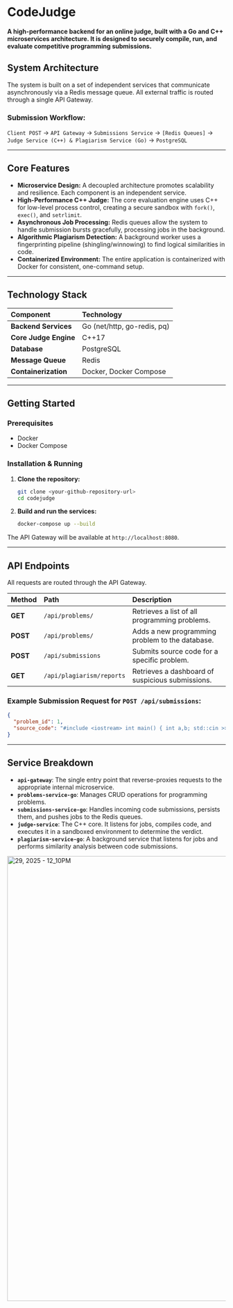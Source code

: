 # CodeJudge

**A high-performance backend for an online judge, built with a Go and C++ microservices architecture. It is designed to securely compile, run, and evaluate competitive programming submissions.**

## System Architecture

The system is built on a set of independent services that communicate asynchronously via a Redis message queue. All external traffic is routed through a single API Gateway.

### Submission Workflow:

`Client POST` -> `API Gateway` -> `Submissions Service` -> `[Redis Queues]` -> `Judge Service (C++) & Plagiarism Service (Go)` -> `PostgreSQL`

---

## Core Features

*   **Microservice Design:** A decoupled architecture promotes scalability and resilience. Each component is an independent service.
*   **High-Performance C++ Judge:** The core evaluation engine uses C++ for low-level process control, creating a secure sandbox with `fork()`, `exec()`, and `setrlimit`.
*   **Asynchronous Job Processing:** Redis queues allow the system to handle submission bursts gracefully, processing jobs in the background.
*   **Algorithmic Plagiarism Detection:** A background worker uses a fingerprinting pipeline (shingling/winnowing) to find logical similarities in code.
*   **Containerized Environment:** The entire application is containerized with Docker for consistent, one-command setup.

---

## Technology Stack

| Component | Technology |
| :--- | :--- |
| **Backend Services** | Go (net/http, go-redis, pq) |
| **Core Judge Engine**| C++17 |
| **Database** | PostgreSQL |
| **Message Queue** | Redis |
| **Containerization** | Docker, Docker Compose |

---

## Getting Started

### Prerequisites

*   Docker
*   Docker Compose

### Installation & Running

1.  **Clone the repository:**
    ```bash
    git clone <your-github-repository-url>
    cd codejudge
    ```

2.  **Build and run the services:**
    ```bash
    docker-compose up --build
    ```

The API Gateway will be available at `http://localhost:8080`.

---

## API Endpoints

All requests are routed through the API Gateway.

| Method | Path | Description |
| :--- | :--- | :--- |
| **GET** | `/api/problems/` | Retrieves a list of all programming problems. |
| **POST** | `/api/problems/` | Adds a new programming problem to the database. |
| **POST** | `/api/submissions`| Submits source code for a specific problem. |
| **GET** | `/api/plagiarism/reports` | Retrieves a dashboard of suspicious submissions. |

### Example Submission Request for `POST /api/submissions`:

```json
{
  "problem_id": 1,
  "source_code": "#include <iostream> int main() { int a,b; std::cin >> a >> b; std::cout << a+b; return 0; }"
}
```

---

## Service Breakdown

*   **`api-gateway`**: The single entry point that reverse-proxies requests to the appropriate internal microservice.
*   **`problems-service-go`**: Manages CRUD operations for programming problems.
*   **`submissions-service-go`**: Handles incoming code submissions, persists them, and pushes jobs to the Redis queues.
*   **`judge-service`**: The C++ core. It listens for jobs, compiles code, and executes it in a sandboxed environment to determine the verdict.
*   **`plagiarism-service-go`**: A background service that listens for jobs and performs similarity analysis between code submissions.

<img width="1024" height="1024" alt="29, 2025 - 12_10PM" src="https://github.com/user-attachments/assets/9ab15fcd-070d-46b2-84ae-07ee72f3b07a" />

